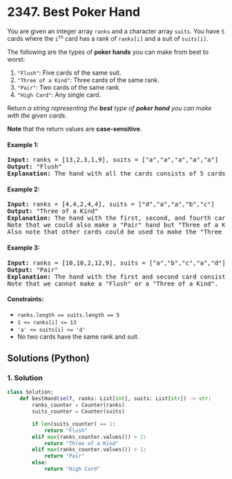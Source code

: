 # 2347. Best Poker Hand
You are given an integer array `ranks` and a character array `suits`. You have `5` cards where the <code>i<sup>th</sup></code> card has a rank of `ranks[i]` and a suit of `suits[i]`.

The following are the types of **poker hands** you can make from best to worst:
1. `"Flush"`: Five cards of the same suit.
2. `"Three of a Kind"`: Three cards of the same rank.
3. `"Pair"`: Two cards of the same rank.
4. `"High Card"`: Any single card.

Return *a string representing the **best** type of **poker hand** you can make with the given cards*.

**Note** that the return values are **case-sensitive**.

#### Example 1:
<pre>
<strong>Input:</strong> ranks = [13,2,3,1,9], suits = ["a","a","a","a","a"]
<strong>Output:</strong> "Flush"
<strong>Explanation:</strong> The hand with all the cards consists of 5 cards with the same suit, so we have a "Flush".
</pre>

#### Example 2:
<pre>
<strong>Input:</strong> ranks = [4,4,2,4,4], suits = ["d","a","a","b","c"]
<strong>Output:</strong> "Three of a Kind"
<strong>Explanation:</strong> The hand with the first, second, and fourth card consists of 3 cards with the same rank, so we have a "Three of a Kind".
Note that we could also make a "Pair" hand but "Three of a Kind" is a better hand.
Also note that other cards could be used to make the "Three of a Kind" hand.
</pre>

#### Example 3:
<pre>
<strong>Input:</strong> ranks = [10,10,2,12,9], suits = ["a","b","c","a","d"]
<strong>Output:</strong> "Pair"
<strong>Explanation:</strong> The hand with the first and second card consists of 2 cards with the same rank, so we have a "Pair".
Note that we cannot make a "Flush" or a "Three of a Kind".
</pre>

#### Constraints:
* `ranks.length == suits.length == 5`
* `1 <= ranks[i] <= 13`
* `'a' <= suits[i] <= 'd'`
* No two cards have the same rank and suit.

## Solutions (Python)

### 1. Solution
```Python
class Solution:
    def bestHand(self, ranks: List[int], suits: List[str]) -> str:
        ranks_counter = Counter(ranks)
        suits_counter = Counter(suits)

        if len(suits_counter) == 1:
            return "Flush"
        elif max(ranks_counter.values()) > 2:
            return "Three of a Kind"
        elif max(ranks_counter.values()) > 1:
            return "Pair"
        else:
            return "High Card"
```
